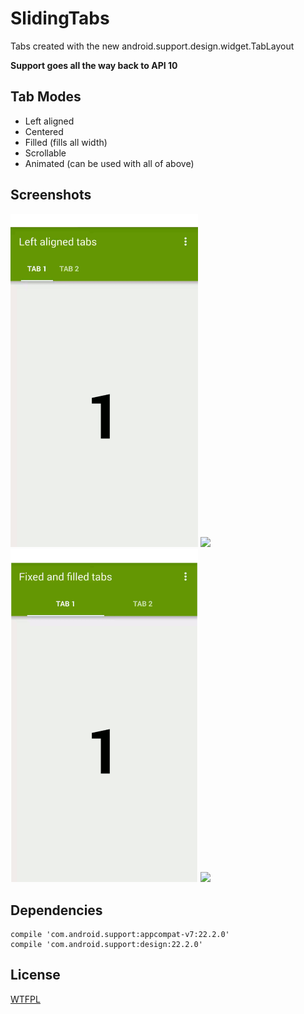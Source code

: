 # SlidingTabs

Tabs created with the new android.support.design.widget.TabLayout

**Support goes all the way back to API 10**

## Tab Modes

- Left aligned
- Centered
- Filled (fills all width)
- Scrollable
- Animated (can be used with all of above)

## Screenshots
<img src="screenshots/left_aligned.gif" width="300"> <img src="screenshots/centered.gif" width="300">
<img src="screenshots/filled.gif" width="300"> <img src="screenshots/scrollable.gif" width="300">

## Dependencies

    compile 'com.android.support:appcompat-v7:22.2.0'
    compile 'com.android.support:design:22.2.0'
    
## License
[WTFPL](http://www.wtfpl.net/)

